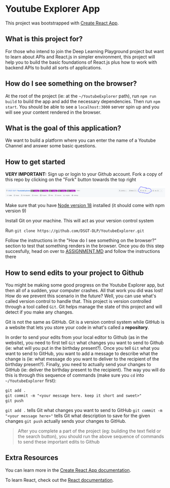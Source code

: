 # Youtube Explorer App

This project was bootstrapped with [Create React App](https://github.com/facebook/create-react-app).

## What is this project for?
For those who intend to join the Deep Learning Playground project but want to learn about APIs and React.js in simpler environment, this project will help you to build the basic foundations of React.js plus how to work with backend APIs to build all sorts of applications. 

## How do I see something on the browser?
At the root of the project (ie: at the `~/YoutubeExplorer` path), run `npm run build` to build the app and add the necessary dependencies. Then run `npm start`. You should be able to see a `localhost:3000` server spin up and you will see your content rendered in the browser. 

## What is the goal of this application?
We want to build a platform where you can enter the name of a Youtube Channel and answer some basic questions. 

## How to get started
**VERY IMPORTANT:** Sign up or login to your Github account. Fork a copy of this repo by clicking on the "Fork" button towards the top right

<img src="fork.PNG"/>


Make sure that you have [Node version 18](https://nodejs.org/en/download/) installed (it should come with npm version 9)

Install Git on your machine. This will act as your version control system

Run `git clone https://github.com/DSGT-DLP/YoutubeExplorer.git`

Follow the instructions in the "How do I see something on the browser?" section to test that something renders in the browser. Once you do this step succesfully, head on over to [ASSIGNMENT.MD]("./ASSIGNMENT.MD") and follow the instructions there

## How to send edits to your project to Github
You might be making some good progress on the Youtube Explorer app, but then all of a sudden, your computer crashes. All that work you did was lost! How do we prevent this scenario in the future? Well, you can use what's called version control to handle that. This project is version controlled through a tool called `Git`. Git helps manage the state of this project and will detect if you make any changes.

Git is not the same as GitHub. Git is a version control system while GitHub is a website that lets you store your code in what's called a **repository**. 

In order to send your edits from your local editor to Github (as in the website), you need to first tell `Git` what changes you want to send to Github (ie: what will you put in the birthday present?). Once you tell `Git` what you want to send to GitHub, you want to add a message to describe what the change is (ie: what message do you want to deliver to the recipient of the birthday present?). Finally, you need to actually send your changes to GitHub (ie: deliver the birthday present to the recipient). The way you will do this is through this sequence of commands (make sure you `cd` into `~/YoutubeExplorer` first):

```
git add .
git commit -m "<your message here. keep it short and sweet>"
git push
```
`git add .` tells Git what changes you want to send to GitHub
`git commit -m "<your message here>"` tells Git what description to save for the given changes
`git push` actually sends your changes to GitHub.

>After you complete a part of the project (eg: building the text field or the search button), you should run the above sequence of commands to send these important edits to Github

## Extra Resources

You can learn more in the [Create React App documentation](https://facebook.github.io/create-react-app/docs/getting-started).

To learn React, check out the [React documentation](https://reactjs.org/).
